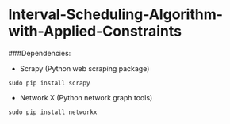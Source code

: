 # Interval-Scheduling-Algorithm-with-Applied-Constraints




###Dependencies:

- Scrapy (Python web scraping package)

```sudo pip install scrapy```

- Network X (Python network graph tools)

```sudo pip install networkx```

